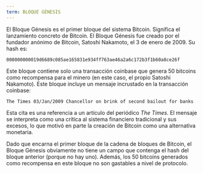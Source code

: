 ```yaml
---
term: BLOQUE GÉNESIS
---
```


El Bloque Génesis es el primer bloque del sistema Bitcoin. Significa el lanzamiento concreto de Bitcoin. El Bloque Génesis fue creado por el fundador anónimo de Bitcoin, Satoshi Nakamoto, el 3 de enero de 2009. Su hash es:

```text
000000000019d6689c085ae165831e934ff763ae46a2a6c172b3f1b60a8ce26f
```

Este bloque contiene solo una transacción coinbase que genera 50 bitcoins como recompensa para el minero (en este caso, el propio Satoshi Nakamoto). Este bloque incluye un mensaje incrustado en la transacción coinbase:

```text
The Times 03/Jan/2009 Chancellor on brink of second bailout for banks
```

Esta cita es una referencia a un artículo del periódico *The Times*. El mensaje se interpreta como una crítica al sistema financiero tradicional y sus excesos, lo que motivó en parte la creación de Bitcoin como una alternativa monetaria.

Dado que encarna el primer bloque de la cadena de bloques de Bitcoin, el Bloque Génesis obviamente no tiene un campo que contenga el hash del bloque anterior (porque no hay uno). Además, los 50 bitcoins generados como recompensa en este bloque no son gastables a nivel de protocolo.